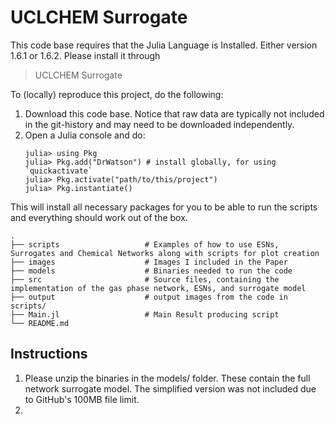 # UCLCHEM Surrogate

This code base requires that the Julia Language is Installed. Either 
version 1.6.1 or 1.6.2. Please install it through 
> UCLCHEM Surrogate

To (locally) reproduce this project, do the following:

1. Download this code base. Notice that raw data are typically not included in the
   git-history and may need to be downloaded independently.
2. Open a Julia console and do:
   ```
   julia> using Pkg
   julia> Pkg.add("DrWatson") # install globally, for using `quickactivate`
   julia> Pkg.activate("path/to/this/project")
   julia> Pkg.instantiate()
   ```

This will install all necessary packages for you to be able to run the scripts and
everything should work out of the box. 
```
.
├── scripts                   # Examples of how to use ESNs, Surrogates and Chemical Networks along with scripts for plot creation
├── images                    # Images I included in the Paper
├── models                    # Binaries needed to run the code
├── src                       # Source files, containing the implementation of the gas phase network, ESNs, and surrogate model
├── output                    # output images from the code in scripts/
├── Main.jl                   # Main Result producing script
└── README.md
```
## Instructions
1. Please unzip the binaries in the models/ folder. These contain the full network surrogate model. The simplified version was not included due to GitHub's 100MB file limit.
2. 


